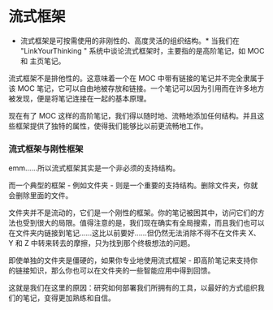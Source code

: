 # 流式框架

* 流式框架是可按需使用的非刚性的、高度灵活的组织结构。* 当我们在 "LinkYourThinking " 系统中谈论流式框架时，主要指的是高阶笔记，如 MOC 和 主页笔记。

流式框架不是排他性的。这意味着一个在 MOC 中带有链接的笔记并不完全隶属于该 MOC 笔记，它可以自由地被存放和链接。一个笔记可以因为引用而在许多地方被发现，便是将笔记连接在一起的基本原理。

现在有了 MOC 这样的高阶笔记，我们得以随时地、流畅地添加任何结构。并且这些框架提供了独特的属性，使得我们能够比以前更流畅地工作。

### 流式框架与刚性框架

emm……所以流式框架其实是一个非必须的支持结构。

而一个典型的框架 - 例如文件夹 - 则是一个重要的支持结构。删除文件夹，你就会删除里面的文件。

文件夹并不是流动的，它们是一个刚性的框架。你的笔记被困其中，访问它们的方法也受到很大的局限。值得注意的是，我们现在确实有全局搜索，而且我们也可以在文件夹内链接到笔记……这比以前要好……但仍然无法消除不得不在文件夹 X、Y 和 Z 中转来转去的摩擦，只为找到那个终极想法的问题。

即使单独的文件夹是僵硬的，如果你专业地使用流式框架 - 即高阶笔记来支持你的链接知识，那么你也可以在文件夹的一些智能应用中得到回馈。

这就是我们在这里的原因：研究如何部署我们所拥有的工具，以最好的方式组织我们的笔记，变得更加熟练和自信。
